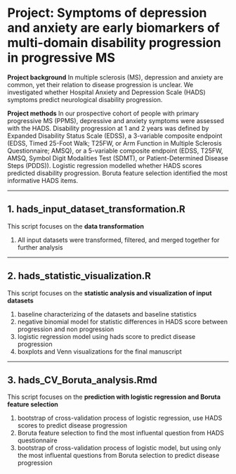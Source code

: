# **Project: Symptoms of depression and anxiety are early biomarkers of multi-domain disability progression in progressive MS**

**Project background**
In multiple sclerosis (MS), depression and anxiety are common, yet their relation to disease progression is unclear. We investigated whether Hospital Anxiety and Depression Scale (HADS) symptoms predict neurological disability progression.

**Project methods**
In our prospective cohort of people with primary progressive MS (PPMS), depressive and anxiety symptoms were assessed with the HADS. Disability progression at 1 and 2 years was defined by Expanded Disability Status Scale (EDSS), a 3-variable composite endpoint (EDSS, Timed 25-Foot Walk; T25FW, or Arm Function in Multiple Sclerosis Questionnaire; AMSQ), or a 5-variable composite endpoint (EDSS, T25FW, AMSQ, Symbol Digit Modalities Test (SDMT), or Patient-Determined Disease Steps (PDDS)). Logistic regression modelled whether HADS scores predicted disability progression. Boruta feature selection identified the most informative HADS items.

---

## **1. hads_input_dataset_transformation.R**

This script focuses on the **data transformation**

1. All input datasets were transformed, filtered, and merged together for further analysis

---

## **2. hads_statistic_visualization.R**

This script focuses on the **statistic analysis and visualization of input datasets**

1. baseline characterizing of the datasets and baseline statistics
2. negative binomial model for statistic differences in HADS score between progression and non progression
3. logistic regression model using hads score to predict disease progression
4. boxplots and Venn visualizations for the final manuscript

---

## **3. hads_CV_Boruta_analysis.Rmd**

This script focuses on the **prediction with logistic regression and Boruta feature selection**

1. bootstrap of cross-validation process of logistic regression, use HADS scores to predict disease progression
2. Boruta feature selection to find the most influental question from HADS questionnaire
3. bootstrap of cross-validation process of logistic model, but using only the most influental questions from Boruta selection to predict disease progression

